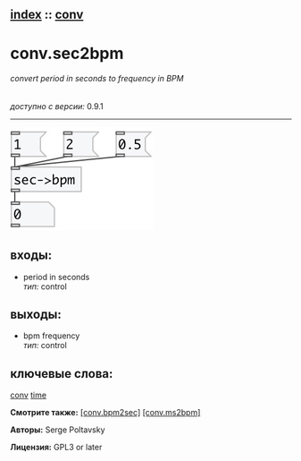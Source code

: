 [index](index.html) :: [conv](category_conv.html)
---

# conv.sec2bpm

###### convert period in seconds to frequency in BPM

*доступно с версии:* 0.9.1

---




[![example](../examples/img/conv.sec2bpm.jpg)](../examples/pd/conv.sec2bpm.pd)









## входы:

* period in seconds<br>
_тип:_ control



## выходы:

* bpm frequency<br>
_тип:_ control



## ключевые слова:

[conv](keywords/conv.html)
[time](keywords/time.html)



**Смотрите также:**
[\[conv.bpm2sec\]](conv.bpm2sec.html)
[\[conv.ms2bpm\]](conv.ms2bpm.html)




**Авторы:** Serge Poltavsky




**Лицензия:** GPL3 or later





